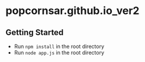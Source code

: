 # popcornsar.github.io_ver2

## Getting Started
* Run `npm install` in the root directory
* Run `node app.js` in the root directory
